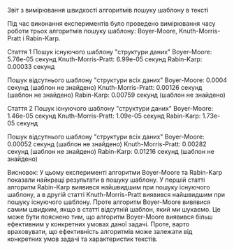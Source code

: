 Звіт з вимірювання швидкості алгоритмів пошуку шаблону в тексті

Під час виконання експериментів було проведено вимірювання часу роботи трьох алгоритмів пошуку шаблону: Boyer-Moore, Knuth-Morris-Pratt і Rabin-Karp.  

Стаття 1
Пошук існуючого шаблону "структури даних"
Boyer-Moore: 5.76e-05 секунд
Knuth-Morris-Pratt: 6.99e-05 секунд
Rabin-Karp: 0.00033 секунд

Пошук відсутнього шаблону "структури всіх даних"
Boyer-Moore: 0.0004 секунд (шаблон не знайдено)
Knuth-Morris-Pratt: 0.00126 секунд (шаблон не знайдено)
Rabin-Karp: 0.00759 секунд (шаблон не знайдено)


Стаття 2
Пошук існуючого шаблону "структури даних"
Boyer-Moore: 1.46e-05 секунд
Knuth-Morris-Pratt: 1.09e-05 секунд
Rabin-Karp: 1.73e-05 секунд

Пошук відсутнього шаблону "структури всіх даних"
Boyer-Moore: 0.00052 секунд (шаблон не знайдено)
Knuth-Morris-Pratt: 0.00282 секунд (шаблон не знайдено)
Rabin-Karp: 0.01216 секунд (шаблон не знайдено)


Висновок:
У цьому експерименті алгоритми Boyer-Moore та Rabin-Karp показали найкращі результати в пошуку шаблону. У першій статті алгоритм Rabin-Karp виявився найшвидшим при пошуку існуючого шаблону, а в другій статті Knuth-Morris-Pratt виявився найшвидшим при пошуку існуючого шаблону. Проте алгоритм Boyer-Moore вивявися самим швидким, якщо в статті відсутній шаблон, який ми шукаємо. Це може бути пояснено тим, що алгоритм Boyer-Moore виявився більш ефективним у конкретних умовах даної задачі. Проте, варто враховувати, що ефективність алгоритмів може залежати від конкретних умов задачі та характеристик текстів.